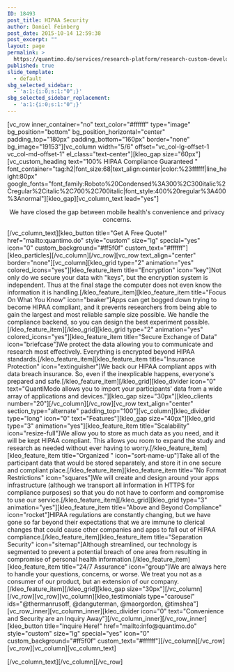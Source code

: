 ```yaml
---
ID: 18493
post_title: HIPAA Security
author: Daniel Feinberg
post_date: 2015-10-14 12:59:38
post_excerpt: ""
layout: page
permalink: >
  https://quantimo.do/services/research-platform/research-custom-development/hipaa-security/
published: true
slide_template:
  - default
sbg_selected_sidebar:
  - 'a:1:{i:0;s:1:"0";}'
sbg_selected_sidebar_replacement:
  - 'a:1:{i:0;s:1:"0";}'
---
```

[vc_row inner_container="no" text_color="#ffffff" type="image" bg_position="bottom" bg_position_horizontal="center" padding_top="180px" padding_bottom="160px" border="none" bg_image="19153"][vc_column width="5/6" offset="vc_col-lg-offset-1 vc_col-md-offset-1" el_class="text-center"][kleo_gap size="60px"][vc_custom_heading text="100% HIPAA Compliance Guaranteed " font_container="tag:h2|font_size:68|text_align:center|color:%23ffffff|line_height:80px" google_fonts="font_family:Roboto%20Condensed%3A300%2C300italic%2Cregular%2Citalic%2C700%2C700italic|font_style:400%20regular%3A400%3Anormal"][kleo_gap][vc_column_text lead="yes"]
<p style="text-align: center;">We have closed the gap between mobile health's convenience and privacy concerns.</p>
[/vc_column_text][kleo_button title="Get A Free Quote!" href="mailto:quantimo.do" style="custom" size="lg" special="yes" icon="0" custom_background="#ff5f0f" custom_text="#ffffff"][kleo_particles][/vc_column][/vc_row][vc_row text_align="center" border="none"][vc_column][kleo_grid type="2" animation="yes" colored_icons="yes"][kleo_feature_item title="Encryption" icon="key"]Not only do we secure your data with "keys", but the encryption system is independent. Thus at the final stage the computer does not even know the information it is handling.[/kleo_feature_item][kleo_feature_item title="Focus On What You Know" icon="beaker"]Apps can get bogged down trying to become HIPAA compliant, and it prevents researchers from being able to gain the largest and most reliable sample size possible. We handle the compliance backend, so you can design the best experiment possible.[/kleo_feature_item][/kleo_grid][kleo_grid type="2" animation="yes" colored_icons="yes"][kleo_feature_item title="Secure Exchange of Data" icon="briefcase"]We protect the data allowing you to communicate and research most effectively. Everything is encrypted beyond HIPAA standards.[/kleo_feature_item][kleo_feature_item title="Insurance Protection" icon="extinguisher"]We back our HIPAA compliant apps with data breach insurance. So, even if the inexplicable happens, everyone's prepared and safe.[/kleo_feature_item][/kleo_grid][kleo_divider icon="0" text="QuantiModo allows you to import your participants' data from a wide array of applications and devices."][kleo_gap size="30px"][kleo_clients number="20"][/vc_column][/vc_row][vc_row text_align="center" section_type="alternate" padding_top="100"][vc_column][kleo_divider type="long" icon="0" text="Features"][kleo_gap size="40px"][kleo_grid type="3" animation="yes"][kleo_feature_item title="Scalability" icon="resize-full"]We allow you to store as much data as you need, and it will be kept HIPAA compliant. This allows you room to expand the study and research as needed without ever having to worry.[/kleo_feature_item][kleo_feature_item title="Organized " icon="sort-name-up"]Take all of the participant data that would be stored separately, and store it in one secure and compliant place.[/kleo_feature_item][kleo_feature_item title="No Format Restrictions" icon="squares"]We will create and design around your apps infrastructure (although we transport all information in HTTPS for compliance purposes) so that you do not have to conform and compromise to use our service.[/kleo_feature_item][/kleo_grid][kleo_grid type="3" animation="yes"][kleo_feature_item title="Above and Beyond Compliance" icon="rocket"]HIPAA regulations are constantly changing, but we have gone so far beyond their expectations that we are immune to clerical changes that could cause other companies and apps to fall out of HIPAA compliance.[/kleo_feature_item][kleo_feature_item title="Separation Security" icon="sitemap"]Although streamlined, our technology is segmented to prevent a potential breach of one area from resulting in compromise of personal health information.[/kleo_feature_item][kleo_feature_item title="24/7 Assurance" icon="group"]We are always here to handle your questions, concerns, or worse. We treat you not as a consumer of our product, but an extension of our company.[/kleo_feature_item][/kleo_grid][kleo_gap size="30px"][/vc_column][/vc_row][vc_row][vc_column][kleo_testimonials type="carousel" ids="@thermanrusoff, @danguterman, @maorgordon, @timshea"][vc_row_inner][vc_column_inner][kleo_divider icon="0" text="Convenience and Security are an Inquiry Away"][/vc_column_inner][/vc_row_inner][kleo_button title="Inquire Here!" href="mailto:info@quantimo.do" style="custom" size="lg" special="yes" icon="0" custom_background="#ff5f0f" custom_text="#ffffff"][/vc_column][/vc_row][vc_row][vc_column][vc_column_text]

[/vc_column_text][/vc_column][/vc_row]